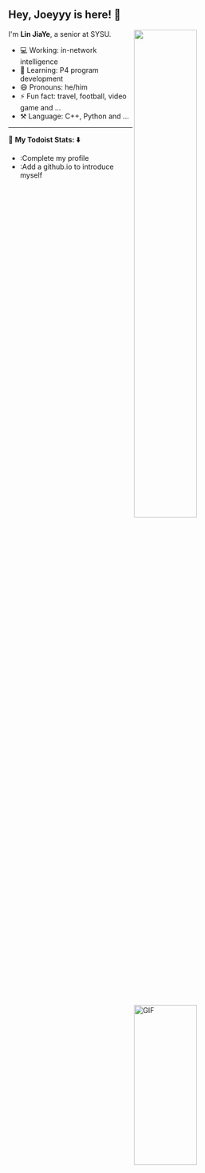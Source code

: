 ## Hey, Joeyyy is here! :wave:

[<img align="right" width="50%" src="https://github-readme-stats-ouuan.vercel.app/api?username=ljy2222&theme=dark&show_icons=true">](https://metrics.lecoq.io/ouuan?template=classic)

I'm **Lin JiaYe**, a senior at SYSU.

- 💻 Working: in-network intelligence
- 🚀 Learning: P4 program development
- 😄 Pronouns: he/him
- ⚡ Fun fact: travel, football, video game and ...
- ⚒️ Language: C++, Python and ...

---

<img align="right" alt="GIF" src="https://github.com/abhisheknaiidu/abhisheknaiidu/blob/master/code.gif?raw=true" width="50%" height="320" />

🚧 **My Todoist Stats: ⬇️**
-   :Complete my profile
-   :Add a github.io to introduce myself
